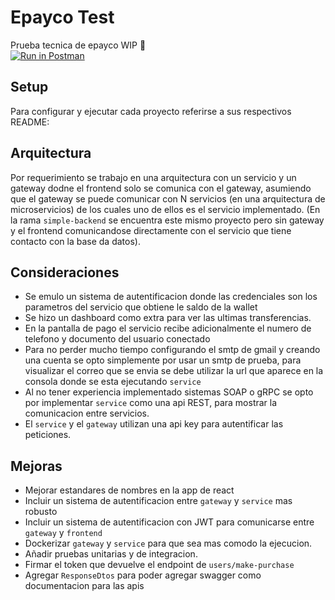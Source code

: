 # Epayco Test
Prueba tecnica de epayco WIP 🚧 <br />
[![Run in Postman](https://run.pstmn.io/button.svg)](https://app.getpostman.com/run-collection/eda580736acb6c4531e5)

## Setup
Para configurar y ejecutar cada proyecto referirse a sus respectivos README:

## Arquitectura
Por requerimiento se trabajo en una arquitectura con un servicio y un gateway dodne el frontend solo se comunica con el gateway, asumiendo que el gateway se puede comunicar con N servicios (en una arquitectura de microservicios) de los cuales uno de ellos es el servicio implementado. (En la rama `simple-backend` se encuentra este mismo proyecto pero sin gateway y el frontend comunicandose directamente con el servicio que tiene contacto con la base da datos).


## Consideraciones
* Se emulo un sistema de autentificacion donde las credenciales son los parametros del servicio que obtiene le saldo de la wallet
* Se hizo un dashboard como extra para ver las ultimas transferencias.
* En la pantalla de pago el servicio recibe adicionalmente el numero de telefono y documento del usuario conectado
* Para no perder mucho tiempo configurando el smtp de gmail y creando una cuenta se opto simplemente por usar un smtp de prueba, para visualizar el correo que se envia se debe utilizar la url que aparece en la consola donde se esta ejecutando `service`
* Al no tener experiencia implementado sistemas SOAP o gRPC se opto por implementar `service` como una api REST, para mostrar la comunicacion entre servicios.
* El `service` y el `gateway` utilizan una api key para autentificar las peticiones.


## Mejoras
* Mejorar estandares de nombres en la app de react
* Incluir un sistema de autentificacion entre `gateway` y `service` mas robusto
* Incluir un sistema de autentificacion con JWT para comunicarse entre `gateway` y `frontend`
* Dockerizar `gateway` y `service` para que sea mas comodo la ejecucion.
* Añadir pruebas unitarias y de integracion.
* Firmar el token que devuelve el endpoint de `users/make-purchase`
* Agregar `ResponseDtos` para poder agregar swagger como documentacion para las apis